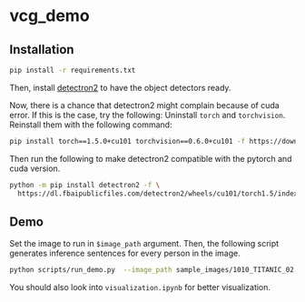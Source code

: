 # vcg_demo

## Installation
```bash
pip install -r requirements.txt
```
Then, install [detectron2](https://github.com/facebookresearch/detectron2/blob/master/INSTALL.md) to have the object detectors ready.

Now, there is a chance that detectron2 might complain because of cuda error. If this is the case, try the following:
Uninstall `torch` and `torchvision`.
Reinstall them with the following command:
```bash
pip install torch==1.5.0+cu101 torchvision==0.6.0+cu101 -f https://download.pytorch.org/whl/torch_stable.html
```

Then run the following to make detectron2 compatible with the pytorch and cuda version.
``` bash
python -m pip install detectron2 -f \
  https://dl.fbaipublicfiles.com/detectron2/wheels/cu101/torch1.5/index.html
```

## Demo
Set the image to run in `$image_path` argument.
Then, the following script generates inference sentences for every person in the image.

```bash
python scripts/run_demo.py  --image_path sample_images/1010_TITANIC_02.34.42.828-02.34.43.864@0.jpg --model_name_or_path /net/nfs.corp/alexandria/jamesp/vgpt-ckpt/out_image_all_person_subject_9000_57000_lr5e-5
```

You should also look into `visualization.ipynb` for better visualization.
